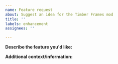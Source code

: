 ```yaml
---
name: Feature request
about: Suggest an idea for the Timber Frames mod
title: ''
labels: enhancement
assignees: ''

---
```


**Describe the feature you'd like:**

**Additional context/information:**

